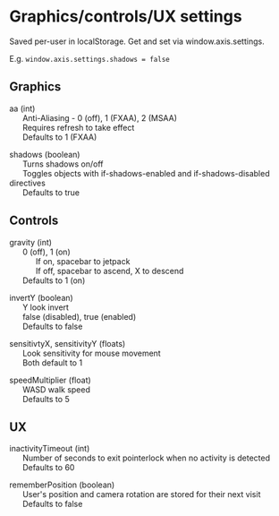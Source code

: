 # Graphics/controls/UX settings
Saved per-user in localStorage. Get and set via window.axis.settings.

E.g. `window.axis.settings.shadows = false`

## Graphics
aa (int)<br>
&nbsp;&nbsp;&nbsp;&nbsp;&nbsp;&nbsp;Anti-Aliasing - 0 (off), 1 (FXAA), 2 (MSAA)<br>
&nbsp;&nbsp;&nbsp;&nbsp;&nbsp;&nbsp;Requires refresh to take effect<br>
&nbsp;&nbsp;&nbsp;&nbsp;&nbsp;&nbsp;Defaults to 1 (FXAA)

shadows (boolean)<br>
&nbsp;&nbsp;&nbsp;&nbsp;&nbsp;&nbsp;Turns shadows on/off<br>
&nbsp;&nbsp;&nbsp;&nbsp;&nbsp;&nbsp;Toggles objects with if-shadows-enabled and if-shadows-disabled directives<br>
&nbsp;&nbsp;&nbsp;&nbsp;&nbsp;&nbsp;Defaults to true

## Controls
gravity (int)<br>
&nbsp;&nbsp;&nbsp;&nbsp;&nbsp;&nbsp;0 (off), 1 (on)<br>
&nbsp;&nbsp;&nbsp;&nbsp;&nbsp;&nbsp;&nbsp;&nbsp;&nbsp;&nbsp;&nbsp;&nbsp;If on, spacebar to jetpack<br>
&nbsp;&nbsp;&nbsp;&nbsp;&nbsp;&nbsp;&nbsp;&nbsp;&nbsp;&nbsp;&nbsp;&nbsp;If off, spacebar to ascend, X to descend<br>
&nbsp;&nbsp;&nbsp;&nbsp;&nbsp;&nbsp;Defaults to 1 (on)

invertY (boolean)<br>
&nbsp;&nbsp;&nbsp;&nbsp;&nbsp;&nbsp;Y look invert<br>
&nbsp;&nbsp;&nbsp;&nbsp;&nbsp;&nbsp;false (disabled), true (enabled)<br>
&nbsp;&nbsp;&nbsp;&nbsp;&nbsp;&nbsp;Defaults to false

sensitivtyX, sensitivityY (floats)<br>
&nbsp;&nbsp;&nbsp;&nbsp;&nbsp;&nbsp;Look sensitivity for mouse movement<br>
&nbsp;&nbsp;&nbsp;&nbsp;&nbsp;&nbsp;Both default to 1

speedMultiplier (float)<br>
&nbsp;&nbsp;&nbsp;&nbsp;&nbsp;&nbsp;WASD walk speed<br>
&nbsp;&nbsp;&nbsp;&nbsp;&nbsp;&nbsp;Defaults to 5
## UX
inactivityTimeout (int)<br>
&nbsp;&nbsp;&nbsp;&nbsp;&nbsp;&nbsp;Number of seconds to exit pointerlock when no activity is detected<br>
&nbsp;&nbsp;&nbsp;&nbsp;&nbsp;&nbsp;Defaults to 60

rememberPosition (boolean)<br>
&nbsp;&nbsp;&nbsp;&nbsp;&nbsp;&nbsp;User's position and camera rotation are stored for their next visit<br>
&nbsp;&nbsp;&nbsp;&nbsp;&nbsp;&nbsp;Defaults to false